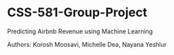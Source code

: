 # CSS-581-Group-Project

Predicting Airbnb Revenue using Machine Learning

Authors: Korosh Moosavi, Michelle Dea, Nayana Yeshlur
